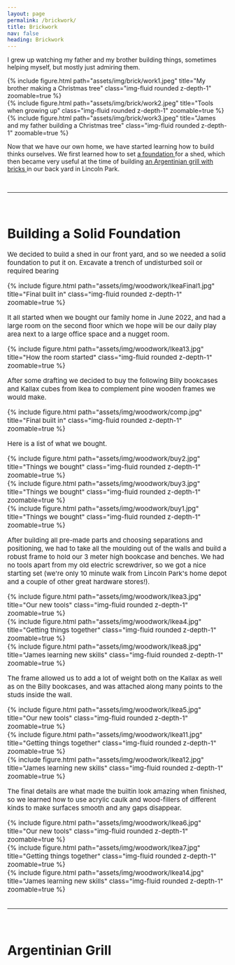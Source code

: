 ```yaml
---
layout: page
permalink: /brickwork/
title: Brickwork
nav: false
heading: Brickwork
---
```


I grew up watching my father and my brother building things, sometimes helping myself, but mostly just admiring them.


<div class="row">
    <div class="col-sm mt-3 mt-md-0">
        {% include figure.html path="assets/img/brick/work1.jpeg" title="My brother making a Christmas tree" class="img-fluid rounded z-depth-1" zoomable=true %}
    </div>
    <div class="col-sm mt-3 mt-md-0">
        {% include figure.html path="assets/img/brick/work2.jpeg" title="Tools when growing up" class="img-fluid rounded z-depth-1" zoomable=true %}
    </div>
        <div class="col-sm mt-3 mt-md-0">
        {% include figure.html path="assets/img/brick/work3.jpeg" title="James and my father building a Christmas tree" class="img-fluid rounded z-depth-1" zoomable=true %}
    </div>
</div>

 Now that we have our own home, we have started learning how to build thinks ourselves. We first learned how to set  <a href="#base"> a foundation </a> for a shed, which then became very useful at the time of building  <a href="#grill"> an Argentinian grill with bricks </a> in our back yard in Lincoln Park. 




<br>
<hr>
<span style="font-size:15px">
<br>

 
 
 
<h1 id="base"> Building a Solid Foundation  </h1>
 
We decided to build a shed in our front yard, and so we needed a solid foundation to put it on.  Excavate a trench of undisturbed soil or required bearing
 
  <div class="row">
    <div class="col-sm mt-3 mt-md-0">
        {% include figure.html path="assets/img/woodwork/IkeaFinal1.jpg" title="Final built in" class="img-fluid rounded z-depth-1" zoomable=true %}
    </div>
</div>




It all started when we bought our family home in June 2022, and had a large room on the second floor which we hope will be our daily play area next to a large office space and a nugget room. 

 

<div class="row">
    <div class="col-sm mt-3 mt-md-0">
        {% include figure.html path="assets/img/woodwork/Ikea13.jpg" title="How the room started" class="img-fluid rounded z-depth-1" zoomable=true %}
    </div>
</div>

After some drafting we decided to buy the following Billy bookcases and Kallax cubes from Ikea to complement pine wooden frames we would make. 

<div class="row">
    <div class="col-sm mt-3 mt-md-0">
        {% include figure.html path="assets/img/woodwork/comp.jpg" title="Final built in" class="img-fluid rounded z-depth-1" zoomable=true %}
    </div>
</div>

Here is a list of what we bought. 

<div class="row">
    <div class="col-sm mt-3 mt-md-0">
        {% include figure.html path="assets/img/woodwork/buy2.jpg" title="Things we bought" class="img-fluid rounded z-depth-1" zoomable=true %}
    </div>
    <div class="col-sm mt-3 mt-md-0">
        {% include figure.html path="assets/img/woodwork/buy3.jpg" title="Things we bought" class="img-fluid rounded z-depth-1" zoomable=true %}
    </div>
        <div class="col-sm mt-3 mt-md-0">
        {% include figure.html path="assets/img/woodwork/buy1.jpg" title="Things we bought" class="img-fluid rounded z-depth-1" zoomable=true %}
    </div>
</div>
 
 After building all pre-made parts and choosing separations and positioning, we had to take all the moulding out of the walls and build a robust frame to hold our 3 meter high bookcase and benches. We had no tools apart from my old electric screwdriver, so we got a nice starting set (we're only 10 minute walk from Lincoln Park's home depot and a couple of other great hardware stores!).
 
  
 <div class="row">
    <div class="col-sm mt-3 mt-md-0">
        {% include figure.html path="assets/img/woodwork/Ikea3.jpg" title="Our new tools" class="img-fluid rounded z-depth-1" zoomable=true %}
    </div>
    <div class="col-sm mt-3 mt-md-0">
        {% include figure.html path="assets/img/woodwork/Ikea4.jpg" title="Getting things together" class="img-fluid rounded z-depth-1" zoomable=true %}
    </div>
    <div class="col-sm mt-3 mt-md-0">
        {% include figure.html path="assets/img/woodwork/Ikea8.jpg" title="James learning new skills" class="img-fluid rounded z-depth-1" zoomable=true %}
    </div>
</div>
 
 
 
 The frame allowed us to add a lot of weight both on the Kallax as well as on the Billy bookcases, and was attached along many points to the studs inside the wall. 
 
  <div class="row">
    <div class="col-sm mt-3 mt-md-0">
        {% include figure.html path="assets/img/woodwork/Ikea5.jpg" title="Our new tools" class="img-fluid rounded z-depth-1" zoomable=true %}
    </div>
    <div class="col-sm mt-3 mt-md-0">
        {% include figure.html path="assets/img/woodwork/Ikea11.jpg" title="Getting things together" class="img-fluid rounded z-depth-1" zoomable=true %}
    </div>
    <div class="col-sm mt-3 mt-md-0">
        {% include figure.html path="assets/img/woodwork/Ikea12.jpg" title="James learning new skills" class="img-fluid rounded z-depth-1" zoomable=true %}
    </div>
</div>

The final details are what made the builtin look amazing when finished, so we learned how to use acrylic caulk and wood-fillers of different kinds to make surfaces smooth and any gaps disappear. 

  <div class="row">
    <div class="col-sm mt-3 mt-md-0">
        {% include figure.html path="assets/img/woodwork/Ikea6.jpg" title="Our new tools" class="img-fluid rounded z-depth-1" zoomable=true %}
    </div>
    <div class="col-sm mt-3 mt-md-0">
        {% include figure.html path="assets/img/woodwork/Ikea7.jpg" title="Getting things together" class="img-fluid rounded z-depth-1" zoomable=true %}
    </div>
    <div class="col-sm mt-3 mt-md-0">
        {% include figure.html path="assets/img/woodwork/Ikea14.jpg" title="James learning new skills" class="img-fluid rounded z-depth-1" zoomable=true %}
    </div>
</div>

<br>
<hr>
<span style="font-size:15px">
<br>

 
 
 
<h1 id="grill"> Argentinian Grill  </h1>

 

